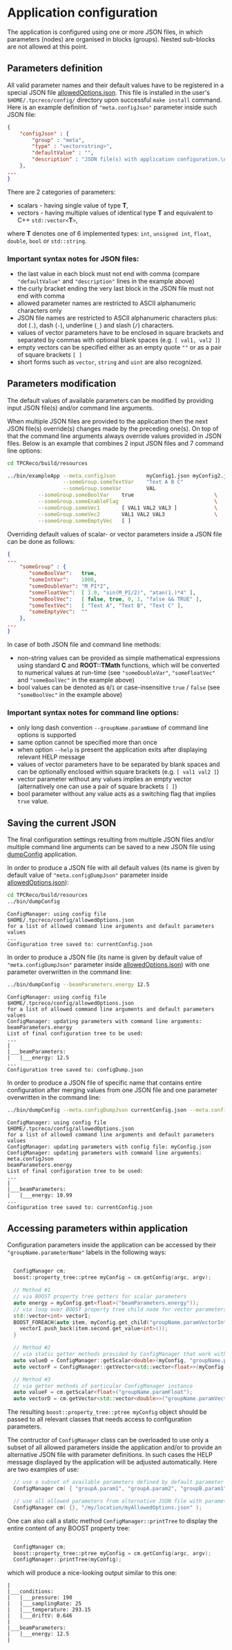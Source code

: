 # Application configuration

 The application is configured using one or more JSON files, in which parameters (nodes) are organised in blocks (groups). Nested sub-blocks are not allowed at this point.

## Parameters definition
 All valid parameter names and their default values have to be registered in a special JSON file [allowedOptions.json](config/allowedOptions.json).
 This file is installed in the user's `$HOME/.tpcreco/config/` directory upon successful `make install` command. Here is an example definition of `"meta.configJson"` parameter inside such JSON file:
```json
{
    "configJson" : {
        "group" : "meta",
        "type" : "vector<string>",
        "defaultValue" : "",
        "description" : "JSON file(s) with application configuration.\nParameters values from JSON file are overwritten by values provided at command line.\nType: vector<string>"
    },
...
}

```
There are 2 categories of parameters:
  * scalars - having single value of type **T**,
  * vectors - having multiple values of identical type **T** and equivalent to C++ `std::vector<`**T**`>`,

where **T** denotes one of 6 implemented types: `int`, `unsigned int`, `float`, `double`, `bool` or `std::string`.

### Important syntax notes for JSON files:
  * the last value in each block must not end with comma (compare `"defaultValue"` and `"description"` lines in the example above)
  * the curly bracket ending the very last block in the JSON file must not end with comma
  * allowed parameter names are restricted to ASCII alphanumeric characters only
  * JSON file names are restricted to ASCII alphanumeric characters plus: dot (`.`), dash (`-`), underline (`_`) and slash (`/`) characters.
  * values of vector parameters have to be enclosed in square brackets and separated by commas with optional blank spaces (e.g. `[ val1, val2 ]`)
  * empty vectors can be specified either as an empty quote `""` or as a pair of square brackets `[ ]`
  * short forms such as `vector`, `string` and `uint` are also recognized.


## Parameters modification

 The default values of available parameters can be modified by providing input JSON file(s) and/or command line arguments.

 When multiple JSON files are provided to the application then the next JSON file(s) override(s) changes made by the preceding one(s).
 On top of that the command line arguments always override values provided in JSON files.
 Below is an example that combines 2 input JSON files and 7 command line options:
```bash
cd TPCReco/build/resources

../bin/exampleApp --meta.configJson          myConfig1.json myConfig2.json \
                  --someGroup.someTextVar    "Text A B C"                  \
                  --someGroup.someVar        VAL                           \
		  --someGroup.someBoolVar    true                          \
		  --someGroup.someEnableFlag                               \
		  --someGroup.someVec1       [ VAL1 VAL2 VAL3 ]            \
		  --someGroup.someVec2       VAL1 VAL2 VAL3                \
		  --someGroup.someEmptyVec   [ ]
```

 Overriding default values of scalar- or vector parameters inside a JSON file can be done as follows:
```json
{
...
    "someGroup" : {
       "someBoolVar":   true,
       "someIntVar":    1000,
       "someDoubleVar": "M_PI*2",
       "someFloatVec":  [ 1.0, "sin(M_PI/2)", "atan(1.)*4" ],
       "someBoolVec":   [ false, true, 0, 1, "false && TRUE" ],
       "someTextVec":   [ "Text A", "Text B", "Text C" ],
       "someEmptyVec":  ""
    },
...
}
```
 In case of both JSON file and command line methods:
   * non-string values can be provided as simple mathematical expressions using standard **C** and **ROOT::TMath** functions, which will be converted to  numerical values at run-time (see `"someDoubleVar"`, `"someFloatVec"` and `"someBoolVec"` in the example above)
   * bool values can be denoted as `0`/`1` or case-insensitive `true` / `false` (see `"someBoolVec"` in the example above)

 ### Important syntax notes for command line options:
  * only long dash convention `--groupName.paramName` of command line options is supported <!-- to allow parsing of negative numbers -->
  * same option cannot be specified more than once
  * when option `--help` is present the application exits after displaying relevant HELP message
  * values of vector parameters have to be separated by blank spaces and can be optionally enclosed within square brackets (e.g. `[ val1 val2 ]`)
  * vector parameter without any values implies an empty vector (alternatively one can use a pair of square brackets `[ ]`)
  * bool parameter without any value acts as a switching flag that implies `true` value.


## Saving the current JSON

The final configuration settings resulting from multiple JSON files and/or multiple command line arguments
can be saved to a new JSON file using [dumpConfig](bin/dumpConfig.cpp) application.

In order to produce a JSON file with all default values (its name is given by default value of `"meta.configDumpJson"` parameter inside [allowedOptions.json](config/allowedOptions.json)):
```bash
cd TPCReco/build/resources
../bin/dumpConfig
```
```
ConfigManager: using config file $HOME/.tpcreco/config/allowedOptions.json
for a list of allowed command line arguments and default parameters values
...
Configuration tree saved to: currentConfig.json

```

In order to produce a JSON file (its name is given by default value of `"meta.configDumpJson"` parameter inside [allowedOptions.json](config/allowedOptions.json)) with one parameter overwritten in the command line:
```bash
../bin/dumpConfig --beamParameters.energy 12.5
```
```
ConfigManager: using config file $HOME/.tpcreco/config/allowedOptions.json
for a list of allowed command line arguments and default parameters values
ConfigManager: updating parameters with command line arguments:
beamParameters.energy
List of final configuration tree to be used:
...
|
|___beamParameters:
|   |___energy: 12.5
...
Configuration tree saved to: configDump.json
```

In order to produce a JSON file of specific name that contains entire configuration after merging values from one JSON file and one parameter overwritten in the command line:
```bash
../bin/dumpConfig --meta.configDumpJson currentConfig.json --meta.configJson myConfig.json --beamParameters.energy 10.99
```
```
ConfigManager: using config file $HOME/.tpcreco/config/allowedOptions.json
for a list of allowed command line arguments and default parameters values
ConfigManager: updating parameters with config file: myConfig.json
ConfigManager: updating parameters with command line arguments:
meta.configJson
beamParameters.energy
List of final configuration tree to be used:
...
|
|___beamParameters:
|   |___energy: 10.99
...
Configuration tree saved to: currentConfig.json

```


## Accessing parameters within application

 Configuration parameters inside the application can be accessed by their `"groupName.parameterName"` labels in the following ways:
```c++

  ConfigManager cm;
  boost::property_tree::ptree myConfig = cm.getConfig(argc, argv);

  // Method #1
  // via BOOST property tree getters for scalar parameters
  auto energy = myConfig.get<float>("beamParameters.energy"));
  // via loop over BOOST property tree child node for vector parameters
  std::vector<int> vectorI;
  BOOST_FOREACH(auto item, myConfig.get_child("groupName.paramVectorInt") {
    vectorI.push_back(item.second.get_value<int>());
  }

  // Method #2
  // via static getter methods provided by ConfigManager that work with any BOOST property tree
  auto valueD = ConfigManager::getScalar<double>(myConfig, "groupName.paramDouble");
  auto vectorF = ConfigManager::getVector<std::vector<float>>(myConfig, "groupName.paramVectorFloat");

  // Method #3
  // via getter methods of particular ConfigManager instance
  auto valueF = cm.getScalar<float>("groupName.paramFloat");
  auto vectorD = cm.getVector<std::vector<double>>("groupName.paramVectorDouble");

```
 The resulting `boost::property_tree::ptree myConfig` object should be passed to all relevant classes that needs access to configuration parameters.


 The contructor of `ConfigManager` class can be overloaded to use only a subset of all allowed parameters inside the application and/or to provide an alternative JSON file with parameter definitions. In such cases the HELP message displayed by the application will be adjusted automatically. Here are two examples of use:
```c++
  // use a subset of available parameters defined by default parameter definition
  ConfigManager cm( { "groupA.param1", "groupA.param2", "groupB.param1" } );

  // use all allowed parameters from alternative JSON file with parameter definition
  ConfigManager cm( {}, "/my/location/myAllowedOptions.json" );

```

 One can also call a static method `ConfigManager::printTree` to display the entire content of any BOOST property tree:
```c++

  ConfigManager cm;
  boost::property_tree::ptree myConfig = cm.getConfig(argc, argv);
  ConfigManager::printTree(myConfig);

```
 which will produce a nice-looking output similar to this one:
```
|
|___conditions:
|   |___pressure: 190
|   |___samplingRate: 25
|   |___temperature: 293.15
|   |___driftV: 0.646
|
|___beamParameters:
|   |___energy: 12.5
|
```